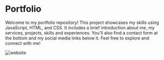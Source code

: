 # Portfolio

Welcome to my portfolio repository! This project showcases my skills using JavaScript, HTML, and CSS. It includes a brief introduction about me, my services, projects, skills and experiences. You'll also find a contact form at the bottom and my social media links below it. Feel free to explore and connect with me!

![website](https://github.com/misturiii/Portfolio/assets/105870653/4cbfc06f-b21c-453f-8234-ffdb5c278a6f)
